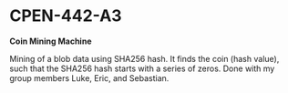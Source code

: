 # CPEN-442-A3
**Coin Mining Machine**

Mining of a blob data using SHA256 hash. It finds the coin (hash value), such that the SHA256 hash starts with a series of zeros.
Done with my group members Luke, Eric, and Sebastian.
